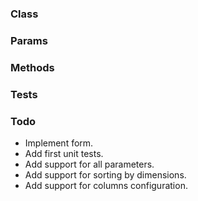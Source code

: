 <!-- @id yC6nDgE5iMVoOqQgEOmWoG -->
### Class

<!-- @id ptYkwFH7VvLcXY96xHqvZ7 -->
### Params

<!-- @id ghpHSF066A973L8EH5i7cW -->
### Methods

<!-- @id zKeAezUBbudUu4zUsTIlZ3 -->
### Tests

<!-- @id tf35RiDghih8Yx7YHjlfGx -->
### Todo

- Implement form.
- Add first unit tests.
- Add support for all parameters.
- Add support for sorting by dimensions.
- Add support for columns configuration.